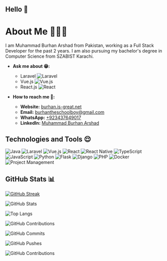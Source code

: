 ## Hello 👋

# About Me 🍫🍭🍨

I am Muhammad Burhan Arshad from Pakistan, working as a Full Stack Developer for the past 2 years. I am also pursuing my bachelor's degree in Computer Science from SZABIST Karachi.

- **Ask me about 😁:**
  - Laravel ![Laravel](https://img.shields.io/badge/laravel-%23FF2D20.svg?style=for-the-badge&logo=laravel&logoColor=white)
  - Vue.js ![Vue.js](https://img.shields.io/badge/vuejs-%2335495e.svg?style=for-the-badge&logo=vue-dot-js&logoColor=%234FC08D)
  - React.js ![React](https://img.shields.io/badge/react-%2320232a.svg?style=for-the-badge&logo=react&logoColor=%2361DAFB)

- **How to reach me 🤔:**
  - **Website:** [burhan.is-great.net](http://burhan.is-great.net)
  - **Email:** [burhantheschoolboy@gmail.com](mailto:burhantheschoolboy@gmail.com)
  - **WhatsApp:** [+923437649017](https://wa.me/+923437649017)
  - **LinkedIn:** [Muhammad Burhan Arshad](https://www.linkedin.com/in/muhammadburhanarshad)

## Technologies and Tools 😌

![Java](https://img.shields.io/badge/Java-ED8B00?style=for-the-badge&logo=java&logoColor=white)
![Laravel](https://img.shields.io/badge/laravel-%23FF2D20.svg?style=for-the-badge&logo=laravel&logoColor=white)
![Vue.js](https://img.shields.io/badge/vuejs-%2335495e.svg?style=for-the-badge&logo=vue-dot-js&logoColor=%234FC08D)
![React](https://img.shields.io/badge/react-%2320232a.svg?style=for-the-badge&logo=react&logoColor=%2361DAFB)
![React Native](https://img.shields.io/badge/react_native-%2320232a.svg?style=for-the-badge&logo=react&logoColor=%2361DAFB)
![TypeScript](https://img.shields.io/badge/typescript-%23007ACC.svg?style=for-the-badge&logo=typescript&logoColor=white)
![JavaScript](https://img.shields.io/badge/javascript-%23F7DF1E.svg?style=for-the-badge&logo=javascript&logoColor=black)
![Python](https://img.shields.io/badge/python-%2314354C.svg?style=for-the-badge&logo=python&logoColor=white)
![Flask](https://img.shields.io/badge/flask-%23000.svg?style=for-the-badge&logo=flask&logoColor=white)
![Django](https://img.shields.io/badge/django-%23092E20.svg?style=for-the-badge&logo=django&logoColor=white)
![PHP](https://img.shields.io/badge/php-%23777BB4.svg?style=for-the-badge&logo=php&logoColor=white)
![Docker](https://img.shields.io/badge/docker-%230db7ed.svg?style=for-the-badge&logo=docker&logoColor=white)
![Project Management](https://img.shields.io/badge/project_management-%23008000.svg?style=for-the-badge&logo=project-management&logoColor=white)

## GitHub Stats 📊

[![GitHub Streak](https://github-readme-streak-stats.herokuapp.com/?user=muhammadburhan123)](https://github.com/muhammadburhan123)

![GitHub Stats](https://github-readme-stats.vercel.app/api?username=muhammadburhan123&show_icons=true&theme=radical)

![Top Langs](https://github-readme-stats.vercel.app/api/top-langs/?username=muhammadburhan123&layout=compact)

![GitHub Contributions](https://activity-graph.herokuapp.com/graph?username=muhammadburhan123&theme=github)

![GitHub Commits](https://github-readme-stats.vercel.app/api?username=muhammadburhan123&show_icons=true&count_private=true&include_all_commits=true)

![GitHub Pushes](https://github-readme-stats.vercel.app/api?username=muhammadburhan123&show_icons=true&count_private=true&include_all_commits=true)

![GitHub Contributions](https://github-readme-stats.vercel.app/api?username=muhammadburhan123&show_icons=true&count_private=true&include_all_commits=true)
